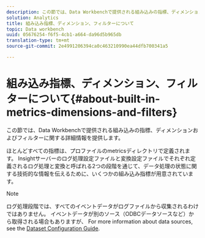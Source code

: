 ```yaml
---
description: この節では、Data Workbenchで提供される組み込みの指標、ディメンションおよびフィルターに関する詳細情報を提供します。
solution: Analytics
title: 組み込み指標、ディメンション、フィルターについて
topic: Data workbench
uuid: 05676254-f6f5-4cb1-a664-da96d5b965db
translation-type: tm+mt
source-git-commit: 2e4991206394ca0c463210990ea44dfb700341a5

---
```



# 組み込み指標、ディメンション、フィルターについて{#about-built-in-metrics-dimensions-and-filters}

この節では、Data Workbenchで提供される組み込みの指標、ディメンションおよびフィルターに関する詳細情報を提供します。

ほとんどすべての指標は、プロファイルのmetricsディレクトリで定義されます。 Insightサーバーのログ処理設定ファイルと変換設定ファイルでそれぞれ定義されるログ処理と変換と呼ばれる2つの段階を通じて、データ処理の状態に関する技術的な情報を伝えるために、いくつかの組み込み指標が用意されています。

>[!NOTE]
>
>ログ処理段階では、すべてのイベントデータがログファイルから収集されるわけではありません。 イベントデータが別のソース（ODBCデータソースなど）から取得される場合もありますが、 For more information about data sources, see the [Dataset Configuration Guide](https://docs.adobe.com/content/help/en/data-workbench/using/dataset/c-dataset-constr.html).

